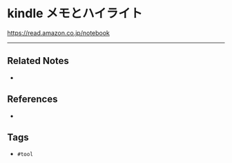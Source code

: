 # kindle メモとハイライト

https://read.amazon.co.jp/notebook

---
## Related Notes
- 

## References
- 

## Tags
- `#tool` 